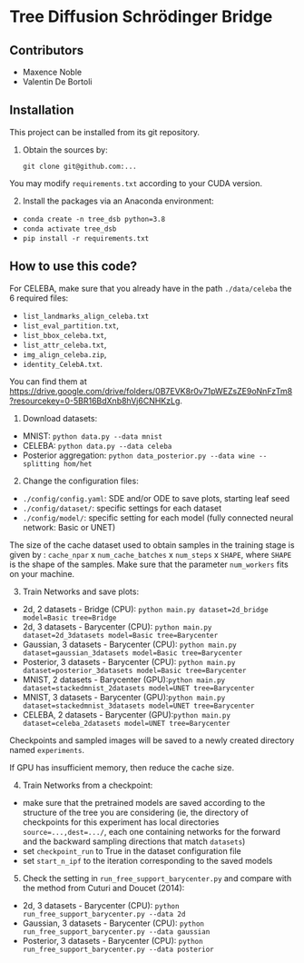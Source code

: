 # Tree Diffusion Schr&ouml;dinger Bridge

Contributors
------------

* Maxence Noble
* Valentin De Bortoli

Installation
------------

This project can be installed from its git repository.

1. Obtain the sources by:

   `git clone git@github.com:...`

You may modify `requirements.txt` according to your CUDA version.

2. Install the packages via an Anaconda environment:

- `conda create -n tree_dsb python=3.8`
- `conda activate tree_dsb`
- `pip install -r requirements.txt`

How to use this code?
---------------------

For CELEBA, make sure that you already have in the path `./data/celeba` the 6 required files:

- `list_landmarks_align_celeba.txt`
- `list_eval_partition.txt`,
- `list_bbox_celeba.txt`,
- `list_attr_celeba.txt`,
- `img_align_celeba.zip`,
- `identity_CelebA.txt`.

You can find them
at https://drive.google.com/drive/folders/0B7EVK8r0v71pWEZsZE9oNnFzTm8?resourcekey=0-5BR16BdXnb8hVj6CNHKzLg.

1. Download datasets:

- MNIST: `python data.py --data mnist`
- CELEBA: `python data.py --data celeba`
- Posterior aggregation: `python data_posterior.py --data wine --splitting hom/het`

2. Change the configuration files:

- `./config/config.yaml`: SDE and/or ODE to save plots, starting leaf seed
- `./config/dataset/`: specific settings for each dataset
- `./config/model/`: specific setting for each model (fully connected neural network: Basic or UNET)

The size of the cache dataset used to obtain samples in the training stage is given by : `cache_npar`
x `num_cache_batches` x `num_steps` x `SHAPE`,
where `SHAPE` is the shape of the samples. Make sure that the parameter `num_workers` fits on your machine.

3. Train Networks and save plots:

- 2d, 2 datasets - Bridge (CPU):  `python main.py dataset=2d_bridge model=Basic tree=Bridge`
- 2d, 3 datasets - Barycenter (CPU):  `python main.py dataset=2d_3datasets model=Basic tree=Barycenter`
- Gaussian, 3 datasets - Barycenter (CPU):  `python main.py dataset=gaussian_3datasets model=Basic tree=Barycenter`
- Posterior, 3 datasets - Barycenter (CPU):  `python main.py dataset=posterior_3datasets model=Basic tree=Barycenter`
- MNIST, 2 datasets - Barycenter (GPU):`python main.py dataset=stackedmnist_2datasets model=UNET tree=Barycenter`
- MNIST, 3 datasets - Barycenter (GPU):`python main.py dataset=stackedmnist_3datasets model=UNET tree=Barycenter`
- CELEBA, 2 datasets - Barycenter (GPU):`python main.py dataset=celeba_2datasets model=UNET tree=Barycenter`

Checkpoints and sampled images will be saved to a newly created directory named `experiments`.

If GPU has insufficient memory, then reduce the cache size.

4. Train Networks from a checkpoint:
- make sure that the pretrained models are saved according to the structure of the tree you are considering (ie, the
  directory of checkpoints for this experiment has local directories `source=...,dest=.../`, each one containing
  networks for the forward and the backward sampling directions that match `datasets`)
- set `checkpoint_run` to True in the dataset configuration file
- set `start_n_ipf` to the iteration corresponding to the saved models

5. Check the setting in `run_free_support_barycenter.py` and compare with the method from Cuturi and Doucet (2014):

- 2d, 3 datasets - Barycenter (CPU):  `python run_free_support_barycenter.py --data 2d`
- Gaussian, 3 datasets - Barycenter (CPU):  `python run_free_support_barycenter.py --data gaussian`
- Posterior, 3 datasets - Barycenter (CPU):  `python run_free_support_barycenter.py --data posterior`


